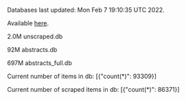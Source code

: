 Databases last updated: Mon Feb  7 19:10:35 UTC 2022. 

Available [here](https://github.com/cbeauhilton/ash-db/releases).

2.0M	unscraped.db

92M	abstracts.db

697M	abstracts_full.db

Current number of items in db:
[{"count(*)": 93309}]

Current number of scraped items in db:
[{"count(*)": 86371}]
